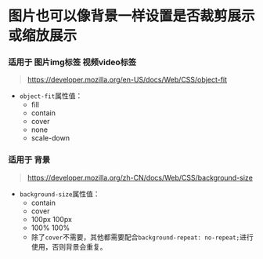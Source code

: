 # 图片也可以像背景一样设置是否裁剪展示或缩放展示

### 适用于 图片img标签 视频video标签
> https://developer.mozilla.org/en-US/docs/Web/CSS/object-fit
* `object-fit`属性值：
  - fill
  - contain
  - cover
  - none
  - scale-down

### 适用于 背景
> https://developer.mozilla.org/zh-CN/docs/Web/CSS/background-size
* `background-size`属性值：
  - contain
  - cover
  - 100px 100px
  - 100% 100%
  - 除了`cover`不需要，其他都需要配合`background-repeat: no-repeat;`进行使用，否则背景会重复。
